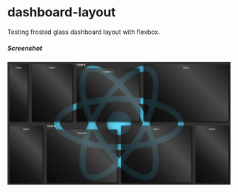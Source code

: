 # dashboard-layout

Testing frosted glass dashboard layout with flexbox.

##### Screenshot

![Dashboard screenshot](screenshot.png)
